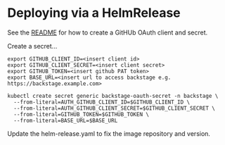 # Deploying via a HelmRelease

See the [README](../) for how to create a GitHUb OAuth client and secret.

Create a secret...

```console
export GITHUB_CLIENT_ID=<insert client id>
export GITHUB_CLIENT_SECRET=<insert client secret>
export GITHUB_TOKEN=<insert github PAT token>
export BASE_URL=<insert url to access backstage e.g.  https://backstage.example.com>

kubectl create secret generic backstage-oauth-secret -n backstage \
  --from-literal=AUTH_GITHUB_CLIENT_ID=$GITHUB_CLIENT_ID \
  --from-literal=AUTH_GITHUB_CLIENT_SECRET=$GITHUB_CLIENT_SECRET \
  --from-literal=GITHUB_TOKEN=$GITHUB_TOKEN \
  --from-literal=BASE_URL=$BASE_URL
```

Update the helm-release.yaml to fix the image repository and version.
